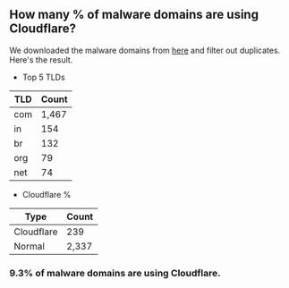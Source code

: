 ## How many % of malware domains are using Cloudflare?


We downloaded the malware domains from [here](https://urlhaus.abuse.ch) and filter out duplicates.
Here's the result.


[//]: # (start replacement)


- Top 5 TLDs

| TLD | Count |
| --- | --- |
| com | 1,467 |
| in | 154 |
| br | 132 |
| org | 79 |
| net | 74 |


- Cloudflare %

| Type | Count |
| --- | --- |
| Cloudflare | 239 |
| Normal | 2,337 |


### 9.3% of malware domains are using Cloudflare.